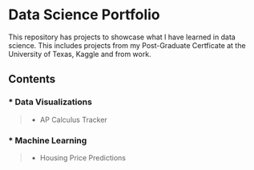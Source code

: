 # Data Science Portfolio
This repository has projects to showcase what I have learned in data science.  This includes projects from my Post-Graduate Certficate at the University of Texas, Kaggle and from work.  

## Contents
### * Data Visualizations
> * AP Calculus Tracker

### * Machine Learning
> * Housing Price Predictions
